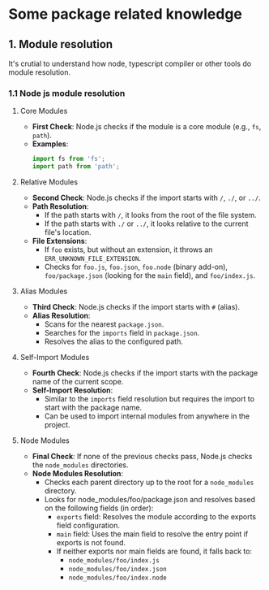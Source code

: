 # Some package related knowledge

## 1. Module resolution
It's crutial to understand how node, typescript compiler or other tools do module resolution.

### 1.1 Node js module resolution
1. Core Modules
   - **First Check**: Node.js checks if the module is a core module (e.g., `fs`, `path`).
   - **Examples**:
     ```javascript
     import fs from 'fs';
     import path from 'path';
     ```

2. Relative Modules
   - **Second Check**: Node.js checks if the import starts with `/`, `./`, or `../`.
   - **Path Resolution**:
     - If the path starts with `/`, it looks from the root of the file system.
     - If the path starts with `./` or `../`, it looks relative to the current file's location.
   - **File Extensions**:
     - If `foo` exists, but without an extension, it throws an `ERR_UNKNOWN_FILE_EXTENSION`.
     - Checks for `foo.js`, `foo.json`, `foo.node` (binary add-on), `foo/package.json` (looking for the `main` field), and `foo/index.js`.

3. Alias Modules
   - **Third Check**: Node.js checks if the import starts with `#` (alias).
   - **Alias Resolution**:
     - Scans for the nearest `package.json`.
     - Searches for the `imports` field in `package.json`.
     - Resolves the alias to the configured path.

4. Self-Import Modules
   - **Fourth Check**: Node.js checks if the import starts with the package name of the current scope.
   - **Self-Import Resolution**:
     - Similar to the `imports` field resolution but requires the import to start with the package name.
     - Can be used to import internal modules from anywhere in the project.

5. Node Modules
   - **Final Check**: If none of the previous checks pass, Node.js checks the `node_modules` directories.
   - **Node Modules Resolution**:
     - Checks each parent directory up to the root for a `node_modules` directory.
     - Looks for node_modules/foo/package.json and resolves based on the following fields (in order):
        - `exports` field: Resolves the module according to the exports field configuration.
        - `main` field: Uses the main field to resolve the entry point if exports is not found.
        - If neither exports nor main fields are found, it falls back to:
          - `node_modules/foo/index.js`
          - `node_modules/foo/index.json`
          - `node_modules/foo/index.node`
